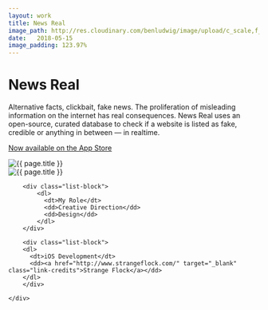 ```yaml
---
layout: work
title: News Real
image_path: http://res.cloudinary.com/benludwig/image/upload/c_scale,f_jpg,q_auto,w_1829/v1523413625/newsrealpreview_dqprjf.png
date:   2018-05-15
image_padding: 123.97%
---
```

<div class="grid-container">
<div class="grid">


<div class="grid-item">
  <div class="copy-block split revealblock">
  <div class="copy-left">
    <h1>News Real</h1>
    </div>
    <div class="copy-right">
    <p>Alternative facts, clickbait, fake news. The proliferation of misleading information on the internet has real consequences. News Real uses an open-source, curated database to check if a website is listed as fake, credible or anything in between &mdash; in realtime.</p>
    <p><a href="https://itunes.apple.com/us/app/news-real/id1189385416?ls=1&mt=8" target="_blank" class="link-inline">Now available on the App Store</a></p>
    </div>
  </div>
</div>

<div class="grid-item">
<div class="imgblock revealblock">
  <div class="imgfull">
  <img src="http://res.cloudinary.com/benludwig/image/upload/c_scale,f_jpg,q_auto,w_1829/v1523413625/newsrealpreview_dqprjf.png" alt="{{ page.title }}" onload="imgLoaded(this)">
</div>
</div>
</div>

<div class="grid-item">
<div class="imgblock revealblock">
  <div class="imgfull">
  <img src="http://res.cloudinary.com/benludwig/image/upload/f_auto,q_auto/v1523412886/newsrealscreen_qfaoec.png" alt="{{ page.title }}" onload="imgLoaded(this)">
</div>
</div>
</div>

<div class="grid-item">
  <div class="copy-block revealblock">
    <div class="list-blocks">

        <div class="list-block">
            <dl>
              <dt>My Role</dt>
              <dd>Creative Direction</dd>
              <dd>Design</dd>
            </dl>
        </div>

        <div class="list-block">
        <dl>
          <dt>iOS Development</dt>
          <dd><a href="http://www.strangeflock.com/" target="_blank" class="link-credits">Strange Flock</a></dd>
        </dl>
        </div>

    </div>
  </div>
</div>


</div>
</div>
